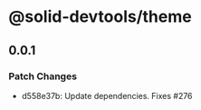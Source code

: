 # @solid-devtools/theme

## 0.0.1

### Patch Changes

-   d558e37b: Update dependencies. Fixes #276
